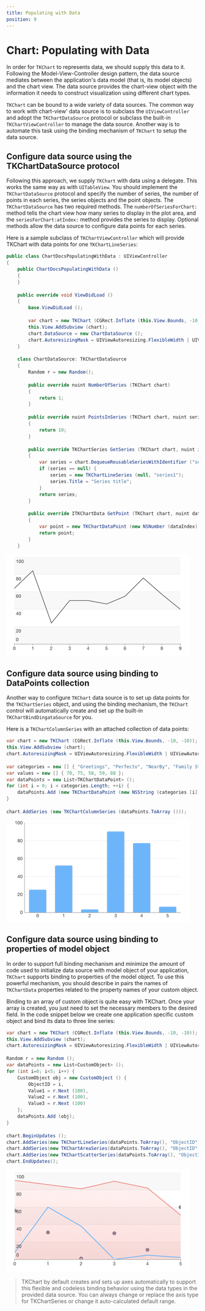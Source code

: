 ```yaml
---
title: Populating with Data
position: 9
---
```


# Chart: Populating with Data

In order for <code>TKChart</code> to represents data, we should supply this data to it. Following the Model-View-Controller design pattern, the data source mediates between the application's data model (that is, its model objects) and the chart view. The data source provides the chart-view object with the information it needs to construct visualization using different chart types.

<code>TKChart</code> can be bound to a wide variety of data sources. The common way to work with chart-view' data source is to subclass the <code>UIViewController</code> and adopt the <code>TKChartDataSource</code> protocol or subclass the built-in <code>TKChartViewController</code> to manage the data source. Another way is to automate this task using the binding mechanism of <code>TKChart</code> to setup the data source.

## Configure data source using the TKChartDataSource protocol

Following this approach, we supply <code>TKChart</code> with data using a delegate. This works the same way as with <code>UITableView</code>. You should implement the <code>TKChartDataSource</code> protocol and specify the number of series, the number of points in each series, the series objects and the point objects. The <code>TKChartDataSource</code> has two required methods. The <code>numberOfSeriesForChart:</code> method tells the chart view how many series to display in the plot area, and the <code>seriesForChart:atIndex:</code> method provides the series to display. Optional methods allow the data source to configure data points for each series.

Here is a sample subclass of <code>TKChartViewController</code> which will provide TKChart with data points for one <code>TKChartLineSeries</code>:

```C#
public class ChartDocsPopulatingWithData : UIViewController
{
    public ChartDocsPopulatingWithData ()
    {
    }

    public override void ViewDidLoad ()
    {
        base.ViewDidLoad ();

        var chart = new TKChart (CGRect.Inflate (this.View.Bounds, -10, -10));
        this.View.AddSubview (chart);
        chart.DataSource = new ChartDataSource ();
        chart.AutoresizingMask = UIViewAutoresizing.FlexibleWidth | UIViewAutoresizing.FlexibleHeight;
    }

    class ChartDataSource: TKChartDataSource
    {
        Random r = new Random();

        public override nuint NumberOfSeries (TKChart chart)
        {
            return 1;
        }

        public override nuint PointsInSeries (TKChart chart, nuint seriesIndex)
        {
            return 10;
        }

        public override TKChartSeries GetSeries (TKChart chart, nuint index)
        {
            var series = chart.DequeueReusableSeriesWithIdentifier ("series1") as TKChartSeries;
            if (series == null) {
                series = new TKChartLineSeries (null, "series1");
                series.Title = "Series title";
            }
            return series;
        }

        public override ITKChartData GetPoint (TKChart chart, nuint dataIndex, nuint seriesIndex)
        {
            var point = new TKChartDataPoint (new NSNumber (dataIndex), new NSNumber(r.Next (100)));
            return point;
        }
    }
```

<img src="../images/chart-populating-with-data001.png" />

## Configure data source using binding to DataPoints collection

Another way to configure <code>TKChart</code> data source is to set up data points for the <code>TKChartSeries</code> object, and using the binding mechanism, the <code>TKChart</code> control will automatically create and set up the built-in <code>TKChartBindDingataSource</code> for you.


Here is a <code>TKChartColumnSeries</code> with an attached collection of data points:

```C#
var chart = new TKChart (CGRect.Inflate (this.View.Bounds, -10, -10));
this.View.AddSubview (chart);
chart.AutoresizingMask = UIViewAutoresizing.FlexibleWidth | UIViewAutoresizing.FlexibleHeight;

var categories = new [] { "Greetings", "Perfecto", "NearBy", "Family Store", "Fresh & Green" };
var values = new [] { 70, 75, 58, 59, 88 };
var dataPoints = new List<TKChartDataPoint> ();
for (int i = 0; i < categories.Length; ++i) {
    dataPoints.Add (new TKChartDataPoint (new NSString (categories [i]), new NSNumber (values [i])));
}

chart.AddSeries (new TKChartColumnSeries (dataPoints.ToArray ()));
```

<img src="../images/chart-populating-with-data002.png" />

## Configure data source using binding to properties of model object

In order to support full binding mechanism and minimize the amount of code used to initialize data source with model object of your application, <code>TKChart</code> supports binding to properties of the model object. To use this powerful mechanism, you should describe in pairs the names of <code>TKChartData</code> properties related to the property names of your custom object.

Binding to an array of custom object is quite easy with TKChart. Once your array is created, you just need to set the necessary members to the desired field. In the code snippet below we create one application specific custom object and bind its data to three line series:

```C#
var chart = new TKChart (CGRect.Inflate (this.View.Bounds, -10, -10));
this.View.AddSubview (chart);
chart.AutoresizingMask = UIViewAutoresizing.FlexibleWidth | UIViewAutoresizing.FlexibleHeight;

Random r = new Random ();
var dataPoints = new List<CustomObject> ();
for (int i=0; i<5; i++) {
    CustomObject obj = new CustomObject () {
        ObjectID = i,
        Value1 = r.Next (100),
        Value2 = r.Next (100),
        Value3 = r.Next (100)
    };
    dataPoints.Add (obj);
}

chart.BeginUpdates ();
chart.AddSeries(new TKChartLineSeries(dataPoints.ToArray(), "ObjectID", "Value1"));
chart.AddSeries(new TKChartAreaSeries(dataPoints.ToArray(), "ObjectID", "Value2"));
chart.AddSeries(new TKChartScatterSeries(dataPoints.ToArray(), "ObjectID", "Value3"));
chart.EndUpdates();
```

<img src="../images/chart-populating-with-data003.png" />

> TKChart by default creates and sets up axes automatically to support this flexible and codeless binding behavior using the data types in the provided data source. You can always change or replace the axis type for TKChartSeries or change it auto-calculated default range.
